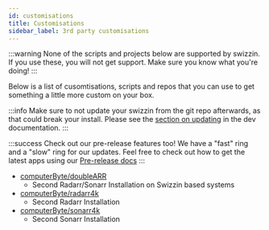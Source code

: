 ```yaml
---
id: customisations
title: Customisations
sidebar_label: 3rd party customisations
---
```


:::warning
None of the scripts and projects below are supported by swizzin. If you use these, you will not get support. Make sure you know what you're doing!
:::

Below is a list of cusomtisations, scripts and repos that you can use to get something a little more custom on your box.

:::info
Make sure to not update your swizzin from the git repo afterwards, as that could break your install. Please see the [section on updating](/dev/setup#updating-mechanism) in the dev documentation.
:::

:::success Check out our pre-release features too!
We have a "fast" ring and a "slow" ring for our updates. Feel free to check out how to get the latest apps using our [Pre-release docs](dev/pre-release)
:::

<!--
Hey there!
Are you adding your own? Please insert your own at the bottom of the list, and follow the format. 
Thanks!
-->

- [computerByte/doubleARR](https://github.com/ComputerByte/doubleARR)
    - Second Radarr/Sonarr Installation on Swizzin based systems
- [computerByte/radarr4k](https://github.com/ComputerByte/radarr4k)
    - Second Radarr Installation
- [computerByte/sonarr4k](https://github.com/ComputerByte/sonarr4k)
    - Second Sonarr Installation
